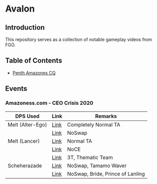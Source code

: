 # Avalon

Introduction
------------

This repository serves as a collection of notable gameplay videos from FGO.

Table of Contents
-----------------

- [Penth Amazones CQ](#Amazonesscom---CEO-Crisis-2020)




Events
-------

### Amazoness.com - CEO Crisis 2020
| DPS Used      |     Link      |    Remarks    |
| ------------- | ------------- | ------------- |
| Melt (Alter-Ego) | [Link](https://twitter.com/rurun_Replicant/status/1224868777604472832?s=20)  | Completely Normal TA
|               | [Link](https://twitter.com/2_5_dimension/status/1220368988401586182?s=20)  | NoSwap
| Melt (Lancer) | [Link](https://twitter.com/2_5_dimension/status/1220089336227459074?s=20)  | Normal TA
|               | [Link](https://twitter.com/BOBislazyboy/status/1220471715760951299?s=20)   | NoCE
|               | [Link](https://twitter.com/2_5_dimension/status/1224730944143118336?s=20)  | 3T, Thematic Team
| Scheherazade  | [Link](https://twitter.com/7Corner/status/1224886521972416512?s=20)        | NoSwap, Tamamo Waver
|               | [Link](https://twitter.com/Chinquepig/status/1224683836187009026?s=20)     | NoSwap, Bride, Prince of Lanling
